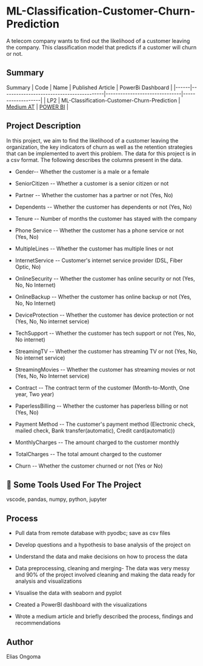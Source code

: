 

# ML-Classification-Customer-Churn-Prediction
A telecom company wants to find out the likelihood of a customer leaving the company. This classification model that predicts if a customer will churn or not.

## Summary
Summary
| Code | Name                                     | Published Article             | PowerBi Dashboard |
|------|------------------------------------------|-------------------------------|-------------------|
| LP2  | ML-Classification-Customer-Churn-Prediction | [Medium AT](https://medium.com/p/a84238c34acb/edit) | [POWER BI](https://app.powerbi.com/groups/me/reports/70a3e233-1733-4eb0-bb76-b55149629010/ReportSection?experience=power-bi)          |


## Project Description
In this project, we aim to find the likelihood of a customer leaving the organization, the key indicators of churn as well as the retention strategies that can be implemented to avert this problem. The data for this project is in a csv format. The following describes the columns present in the data.


- Gender-- Whether the customer is a male or a female

- SeniorCitizen -- Whether a customer is a senior citizen or not

- Partner -- Whether the customer has a partner or not (Yes, No)

- Dependents -- Whether the customer has dependents or not (Yes, No)

- Tenure -- Number of months the customer has stayed with the company

- Phone Service -- Whether the customer has a phone service or not (Yes, No)

- MultipleLines -- Whether the customer has multiple lines or not

- InternetService -- Customer's internet service provider (DSL, Fiber Optic, No)

- OnlineSecurity -- Whether the customer has online security or not (Yes, No, No Internet)

- OnlineBackup -- Whether the customer has online backup or not (Yes, No, No Internet)

- DeviceProtection -- Whether the customer has device protection or not (Yes, No, No internet service)

- TechSupport -- Whether the customer has tech support or not (Yes, No, No internet)

- StreamingTV -- Whether the customer has streaming TV or not (Yes, No, No internet service)

- StreamingMovies -- Whether the customer has streaming movies or not (Yes, No, No Internet service)

- Contract -- The contract term of the customer (Month-to-Month, One year, Two year)

- PaperlessBilling -- Whether the customer has paperless billing or not (Yes, No)

- Payment Method -- The customer's payment method (Electronic check, mailed check, Bank transfer(automatic), Credit card(automatic))


- MonthlyCharges -- The amount charged to the customer monthly

- TotalCharges -- The total amount charged to the customer

- Churn -- Whether the customer churned or not (Yes or No)

## 🚀  Some Tools Used For The Project

vscode, pandas, numpy, python, jupyter

## Process
- Pull data from remote database with pyodbc; save as csv files

- Develop questions and a hypothesis to base analysis of the project on

- Understand the data and make decisions on how to process the data

- Data preprocessing, cleaning and merging- The data was very messy and 90% of the project involved cleaning and making the data ready for analysis and visualizations

- Visualise the data with seaborn and pyplot

- Created a PowerBI dashboard with the visualizations

- Wrote a medium article and briefly described the process, findings and recommendations


## Author
Elias Ongoma
